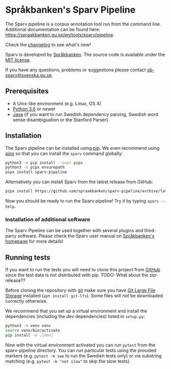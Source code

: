 # Språkbanken's Sparv Pipeline

The Sparv pipeline is a corpus annotation tool run from the command line. Additional documentation can be found here:
https://spraakbanken.gu.se/en/tools/sparv/pipeline.

Check the [changelog](docs/changelog.md) to see what's new!

Sparv is developed by [Språkbanken](https://spraakbanken.gu.se/). The source code is available under the [MIT
license](https://opensource.org/licenses/MIT).

If you have any questions, problems or suggestions please contact <sb-sparv@svenska.gu.se>.

## Prerequisites

* A Unix-like environment (e.g. Linux, OS X)
* [Python 3.6](http://python.org/) or newer
* [Java](http://www.oracle.com/technetwork/java/javase/downloads/jdk8-downloads-2133151.html) (if you want to run
  Swedish dependency parsing, Swedish word sense disambiguation or the Stanford Parser)

## Installation

The Sparv pipeline can be installed using [pip](https://pip.pypa.io/en/stable/installing). We even recommend using
[pipx](https://pipxproject.github.io/pipx/) so that you can install the `sparv` command globally:

```bash
python3 -m pip install --user pipx
python3 -m pipx ensurepath
pipx install sparv-pipeline
```

Alternatively you can install Sparv from the latest release from GitHub:

```bash
pipx install https://github.com/spraakbanken/sparv-pipeline/archive/latest.tar.gz
```

Now you should be ready to run the Sparv pipeline! Try it by typing `sparv --help`.

### Installation of additional software

The Sparv Pipeline can be used together with several plugins and third-party software. Please check the Sparv user
manual on [Språkbanken's homepage](https://spraakbanken.gu.se/en/tools/sparv/pipeline/installation) for more details!


## Running tests

If you want to run the tests you will need to clone this project from
[GitHub](https://github.com/spraakbanken/sparv-pipeline) since the test data is not distributed with pip. TODO: What
about the zip-release??

Before cloning the repository with [git](https://git-scm.com/downloads) make sure you have [Git Large File
Storage](https://git-lfs.github.com/) installed (`apt install git-lfs`). Some files will not be downloaded correctly
otherwise.

We recommend that you set up a virtual environment and install the dependencies (including the dev dependencies) listed
in `setup.py`:

```bash
python3 -m venv venv
source venv/bin/activate
pip install -e .[dev]
```

Now with the virtual environment activated you can run `pytest` from the sparv-pipeline directory. You can run
particular tests using the provided markers (e.g. `pytest -m swe` to run the Swedish tests only) or via substring
matching (e.g. `pytest -k "not slow"` to skip the slow tests).
